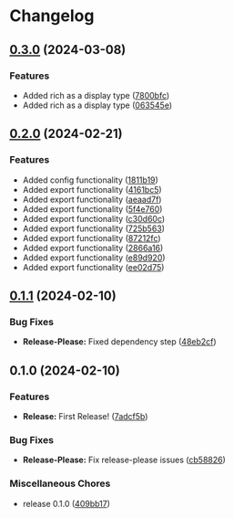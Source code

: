 # Changelog

## [0.3.0](https://github.com/LittleClumsy/ToDo_CLI/compare/v0.2.0...v0.3.0) (2024-03-08)


### Features

* Added rich as a display type ([7800bfc](https://github.com/LittleClumsy/ToDo_CLI/commit/7800bfce9f4cb6afa2d12543df8d2221a664449d))
* Added rich as a display type ([063545e](https://github.com/LittleClumsy/ToDo_CLI/commit/063545edde94d77e2d4bc3b4d5c38be249bed9d0))

## [0.2.0](https://github.com/LittleClumsy/ToDo_CLI/compare/v0.1.1...v0.2.0) (2024-02-21)


### Features

* Added config functionality ([1811b19](https://github.com/LittleClumsy/ToDo_CLI/commit/1811b19665f5108fedd9ec06fdc18a3e76653d80))
* Added export functionality ([4161bc5](https://github.com/LittleClumsy/ToDo_CLI/commit/4161bc50d67b2010b213a6e324257afc41ef9acf))
* Added export functionality ([aeaad7f](https://github.com/LittleClumsy/ToDo_CLI/commit/aeaad7f6dbc6b1e989dca004c6220c87d6c9d790))
* Added export functionality ([5f4e760](https://github.com/LittleClumsy/ToDo_CLI/commit/5f4e7604bfcb089a7fb84c60c9583dd7cf20277d))
* Added export functionality ([c30d60c](https://github.com/LittleClumsy/ToDo_CLI/commit/c30d60c16393f75644a38cdbf61cc637f40eec2b))
* Added export functionality ([725b563](https://github.com/LittleClumsy/ToDo_CLI/commit/725b563cc500bfae0746f21c5e153e8a82a004fb))
* Added export functionality ([87212fc](https://github.com/LittleClumsy/ToDo_CLI/commit/87212fc7ffb8ed7d7445713ae9bd64da8872db7a))
* Added export functionality ([2866a16](https://github.com/LittleClumsy/ToDo_CLI/commit/2866a16850d037995aaac60e686153b710d1efd7))
* Added export functionality ([e89d920](https://github.com/LittleClumsy/ToDo_CLI/commit/e89d920f783a408c3da3403c427d4230a8c6412c))
* Added export functionality ([ee02d75](https://github.com/LittleClumsy/ToDo_CLI/commit/ee02d757f619354f92667f84a315fa99a2ac9d43))

## [0.1.1](https://github.com/LittleClumsy/ToDo_CLI/compare/v0.1.0...v0.1.1) (2024-02-10)


### Bug Fixes

* **Release-Please:** Fixed dependency step ([48eb2cf](https://github.com/LittleClumsy/ToDo_CLI/commit/48eb2cf56125865cd84031f5b571dcee1c177d53))

## 0.1.0 (2024-02-10)


### Features

* **Release:** First Release! ([7adcf5b](https://github.com/LittleClumsy/ToDo_CLI/commit/7adcf5bf53fcae3dd36e82cb1d2e3ea2a137aa42))


### Bug Fixes

* **Release-Please:** Fix release-please issues ([cb58826](https://github.com/LittleClumsy/ToDo_CLI/commit/cb588265c51dc623c8b858cb793ca9a7e52485e0))


### Miscellaneous Chores

* release 0.1.0 ([409bb17](https://github.com/LittleClumsy/ToDo_CLI/commit/409bb178218beb761e2465d4f1fe990d99783477))
